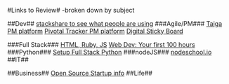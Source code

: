 #Links to Review#
-broken down by subject

##Dev##
[stackshare to see what people are using](http://stackshare.io/)
###Agile/PM###
[Taiga PM platform](https://taiga.io/)
[Pivotal Tracker PM platform](http://www.pivotaltracker.com/)
[Digital Sticky Board](https://trello.com/)

###Full Stack###
[HTML, Ruby, JS](http://www.theodinproject.com/home)
[Web Dev: Your first 100 hours](http://www.vikingcodeschool.com/posts/the-beginner-s-dilemma-your-first-100-hours-of-code)
###Python###
[Setup Full Stack Python](https://realpython.com/blog/python/setting-up-sublime-text-3-for-full-stack-python-development/)
###nodeJS###
[nodeschool.io](http://nodeschool.io/index.html)
##IT##

##Business##
[Open Source Startup info](https://startupclass.co)
##Life##